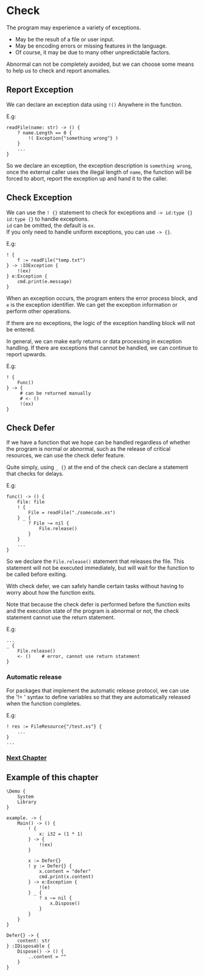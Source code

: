 # Check
The program may experience a variety of exceptions.

- May be the result of a file or user input.
- May be encoding errors or missing features in the language.
- Of course, it may be due to many other unpredictable factors.

Abnormal can not be completely avoided, but we can choose some means to help us to check and report anomalies.

## Report Exception
We can declare an exception data using `!()` Anywhere in the function.

E.g:
```
readFile(name: str) -> () {
    ? name.Length == 0 {
        !( Exception{"something wrong"} )
    }
    ...
}
```
So we declare an exception, the exception description is `something wrong`, once the external caller uses the illegal length of `name`, the function will be forced to abort, report the exception up and hand it to the caller.
## Check Exception
We can use the `! {}` statement to check for exceptions and `-> id:type {} id:type {}` to handle exceptions.  
`id` can be omitted, the default is `ex`.  
If you only need to handle uniform exceptions, you can use `-> {}`.

E.g:
```
! {
    f := readFile("temp.txt")
} -> :IOException {
    !(ex)
} e:Exception {
    cmd.print(e.message)
}
```
When an exception occurs, the program enters the error process block, and `e` is the exception identifier. We can get the exception information or perform other operations.

If there are no exceptions, the logic of the exception handling block will not be entered.

In general, we can make early returns or data processing in exception handling. If there are exceptions that cannot be handled, we can continue to report upwards.

E.g:
```
! {
    Func()
} -> {
     # can be returned manually
     # <- ()
     !(ex)
}
```

## Check Defer
If we have a function that we hope can be handled regardless of whether the program is normal or abnormal, such as the release of critical resources, we can use the check defer feature.

Quite simply, using `_ {}` at the end of the check can declare a statement that checks for delays.

E.g:
```
func() -> () {
    File: file
    ! {
        File = readFile("./somecode.xs")
    } _ {
        ? File ~= nil {
            File.release()
        }
    }
    ...
}
```
So we declare the `File.release()` statement that releases the file. This statement will not be executed immediately, but will wait for the function to be called before exiting.

With check defer, we can safely handle certain tasks without having to worry about how the function exits.

Note that because the check defer is performed before the function exits and the execution state of the program is abnormal or not, the check statement cannot use the return statement.

E.g:
```
...
_ {
    File.release()
    <- ()    # error, cannot use return statement
}
```

### Automatic release
For packages that implement the automatic release protocol, we can use the '!= ' syntax to define variables so that they are automatically released when the function completes.

E.g:
``` 
! res := FileResource{"/test.xs"} {
    ...
}
...
```

### [Next Chapter](asynchronous.md)

## Example of this chapter
```
\Demo {
    System
    Library
}

example. -> {
    Main() -> () {
        ! {
            x: i32 = (1 * 1)
        } -> {
            !(ex)
        }

        x := Defer{}
        ! y := Defer{} {
            x.content = "defer"
            cmd.print(x.content)
        } -> e:Exception {
            !(e)
        } _ {
            ? x ~= nil {
                x.Dispose()
            }
        }
    }
}

Defer{} -> {
    content: str
} :IDisposable {
    Dispose() -> () {
        ..content = ""
    }
}
```